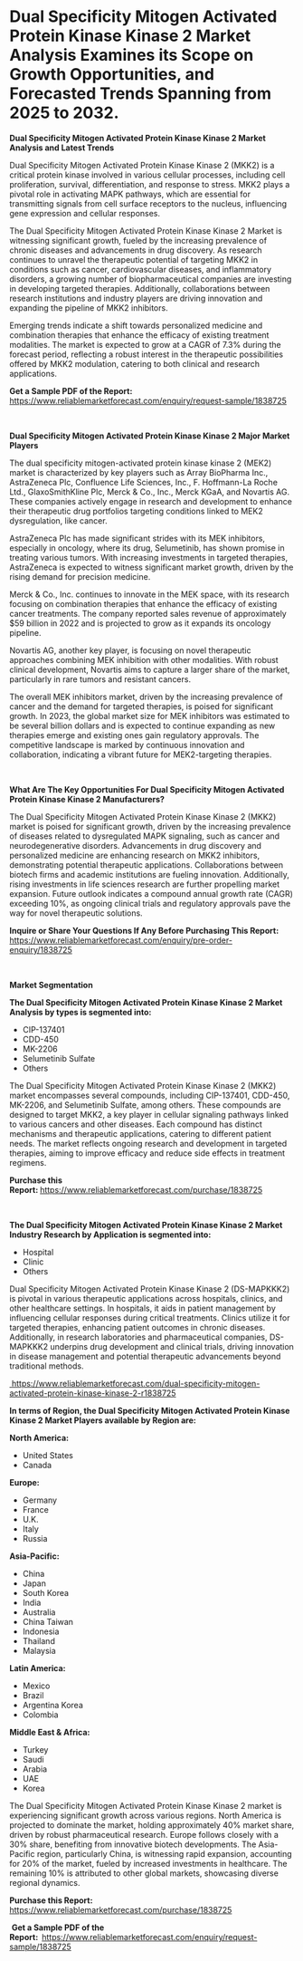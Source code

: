 <p><h1>Dual Specificity Mitogen Activated Protein Kinase Kinase 2 Market Analysis Examines its Scope on Growth Opportunities, and Forecasted Trends Spanning from 2025 to 2032.</h1></p><p><strong>Dual Specificity Mitogen Activated Protein Kinase Kinase 2 Market Analysis and Latest Trends</strong></p>
<p><p>Dual Specificity Mitogen Activated Protein Kinase Kinase 2 (MKK2) is a critical protein kinase involved in various cellular processes, including cell proliferation, survival, differentiation, and response to stress. MKK2 plays a pivotal role in activating MAPK pathways, which are essential for transmitting signals from cell surface receptors to the nucleus, influencing gene expression and cellular responses. </p><p>The Dual Specificity Mitogen Activated Protein Kinase Kinase 2 Market is witnessing significant growth, fueled by the increasing prevalence of chronic diseases and advancements in drug discovery. As research continues to unravel the therapeutic potential of targeting MKK2 in conditions such as cancer, cardiovascular diseases, and inflammatory disorders, a growing number of biopharmaceutical companies are investing in developing targeted therapies. Additionally, collaborations between research institutions and industry players are driving innovation and expanding the pipeline of MKK2 inhibitors.</p><p>Emerging trends indicate a shift towards personalized medicine and combination therapies that enhance the efficacy of existing treatment modalities. The market is expected to grow at a CAGR of 7.3% during the forecast period, reflecting a robust interest in the therapeutic possibilities offered by MKK2 modulation, catering to both clinical and research applications.</p></p>
<p><strong>Get a Sample PDF of the Report:&nbsp;</strong> <a href="https://www.reliablemarketforecast.com/enquiry/request-sample/1838725?utm_campaign=3617&utm_medium=2&utm_source=Github&utm_content=ia&utm_term=19042025&utm_id=dual-specificity-mitogen-activated-protein-kinase-kinase-2">https://www.reliablemarketforecast.com/enquiry/request-sample/1838725</a></p>
<p>&nbsp;</p>
<p><strong>Dual Specificity Mitogen Activated Protein Kinase Kinase 2 Major Market Players</strong></p>
<p><p>The dual specificity mitogen-activated protein kinase kinase 2 (MEK2) market is characterized by key players such as Array BioPharma Inc., AstraZeneca Plc, Confluence Life Sciences, Inc., F. Hoffmann-La Roche Ltd., GlaxoSmithKline Plc, Merck & Co., Inc., Merck KGaA, and Novartis AG. These companies actively engage in research and development to enhance their therapeutic drug portfolios targeting conditions linked to MEK2 dysregulation, like cancer.</p><p>AstraZeneca Plc has made significant strides with its MEK inhibitors, especially in oncology, where its drug, Selumetinib, has shown promise in treating various tumors. With increasing investments in targeted therapies, AstraZeneca is expected to witness significant market growth, driven by the rising demand for precision medicine.</p><p>Merck & Co., Inc. continues to innovate in the MEK space, with its research focusing on combination therapies that enhance the efficacy of existing cancer treatments. The company reported sales revenue of approximately $59 billion in 2022 and is projected to grow as it expands its oncology pipeline.</p><p>Novartis AG, another key player, is focusing on novel therapeutic approaches combining MEK inhibition with other modalities. With robust clinical development, Novartis aims to capture a larger share of the market, particularly in rare tumors and resistant cancers.</p><p>The overall MEK inhibitors market, driven by the increasing prevalence of cancer and the demand for targeted therapies, is poised for significant growth. In 2023, the global market size for MEK inhibitors was estimated to be several billion dollars and is expected to continue expanding as new therapies emerge and existing ones gain regulatory approvals. The competitive landscape is marked by continuous innovation and collaboration, indicating a vibrant future for MEK2-targeting therapies.</p></p>
<p>&nbsp;</p>
<p><strong>What Are The Key Opportunities For Dual Specificity Mitogen Activated Protein Kinase Kinase 2 Manufacturers?</strong></p>
<p><p>The Dual Specificity Mitogen Activated Protein Kinase Kinase 2 (MKK2) market is poised for significant growth, driven by the increasing prevalence of diseases related to dysregulated MAPK signaling, such as cancer and neurodegenerative disorders. Advancements in drug discovery and personalized medicine are enhancing research on MKK2 inhibitors, demonstrating potential therapeutic applications. Collaborations between biotech firms and academic institutions are fueling innovation. Additionally, rising investments in life sciences research are further propelling market expansion. Future outlook indicates a compound annual growth rate (CAGR) exceeding 10%, as ongoing clinical trials and regulatory approvals pave the way for novel therapeutic solutions.</p></p>
<p><strong>Inquire or Share Your Questions If Any Before Purchasing This Report:</strong> <a href="https://www.reliablemarketforecast.com/enquiry/pre-order-enquiry/1838725?utm_campaign=3617&utm_medium=2&utm_source=Github&utm_content=ia&utm_term=19042025&utm_id=dual-specificity-mitogen-activated-protein-kinase-kinase-2">https://www.reliablemarketforecast.com/enquiry/pre-order-enquiry/1838725</a></p>
<p>&nbsp;</p>
<p><strong>Market Segmentation</strong></p>
<p><strong>The Dual Specificity Mitogen Activated Protein Kinase Kinase 2 Market Analysis by types is segmented into:</strong></p>
<p><ul><li>CIP-137401</li><li>CDD-450</li><li>MK-2206</li><li>Selumetinib Sulfate</li><li>Others</li></ul></p>
<p><p>The Dual Specificity Mitogen Activated Protein Kinase Kinase 2 (MKK2) market encompasses several compounds, including CIP-137401, CDD-450, MK-2206, and Selumetinib Sulfate, among others. These compounds are designed to target MKK2, a key player in cellular signaling pathways linked to various cancers and other diseases. Each compound has distinct mechanisms and therapeutic applications, catering to different patient needs. The market reflects ongoing research and development in targeted therapies, aiming to improve efficacy and reduce side effects in treatment regimens.</p></p>
<p><strong>Purchase this Report:&nbsp;</strong><a href="https://www.reliablemarketforecast.com/purchase/1838725?utm_campaign=3617&utm_medium=2&utm_source=Github&utm_content=ia&utm_term=19042025&utm_id=dual-specificity-mitogen-activated-protein-kinase-kinase-2">https://www.reliablemarketforecast.com/purchase/1838725</a></p>
<p>&nbsp;</p>
<p><strong>The Dual Specificity Mitogen Activated Protein Kinase Kinase 2 Market Industry Research by Application is segmented into:</strong></p>
<p><ul><li>Hospital</li><li>Clinic</li><li>Others</li></ul></p>
<p><p>Dual Specificity Mitogen Activated Protein Kinase Kinase 2 (DS-MAPKKK2) is pivotal in various therapeutic applications across hospitals, clinics, and other healthcare settings. In hospitals, it aids in patient management by influencing cellular responses during critical treatments. Clinics utilize it for targeted therapies, enhancing patient outcomes in chronic diseases. Additionally, in research laboratories and pharmaceutical companies, DS-MAPKKK2 underpins drug development and clinical trials, driving innovation in disease management and potential therapeutic advancements beyond traditional methods.</p></p>
<p><a href="https://www.reliablemarketforecast.com/dual-specificity-mitogen-activated-protein-kinase-kinase-2-r1838725?utm_campaign=3617&utm_medium=2&utm_source=Github&utm_content=ia&utm_term=19042025&utm_id=dual-specificity-mitogen-activated-protein-kinase-kinase-2">&nbsp;https://www.reliablemarketforecast.com/dual-specificity-mitogen-activated-protein-kinase-kinase-2-r1838725</a></p>
<p><strong>In terms of Region, the Dual Specificity Mitogen Activated Protein Kinase Kinase 2 Market Players available by Region are:</strong></p>
<p>
    <p> <strong> North America: </strong>
        <ul>
            <li>United States</li>
            <li>Canada</li>
        </ul>
        </p> 
    <p> <strong> Europe: </strong>
        <ul>
            <li>Germany</li>
            <li>France</li>
            <li>U.K.</li>
            <li>Italy</li>
            <li>Russia</li>
        </ul>
        </p> 
    <p> <strong> Asia-Pacific: </strong>
        <ul>
            <li>China</li>
            <li>Japan</li>
            <li>South Korea</li>
            <li>India</li>
            <li>Australia</li>
            <li>China Taiwan</li>
            <li>Indonesia</li>
            <li>Thailand</li>
            <li>Malaysia</li>
        </ul>
        </p> 
    <p> <strong> Latin America: </strong>
        <ul>
            <li>Mexico</li>
            <li>Brazil</li>
            <li>Argentina Korea</li>
            <li>Colombia</li>
        </ul>
        </p> 
    <p> <strong> Middle East & Africa: </strong>
        <ul>
            <li>Turkey</li>
            <li>Saudi</li>
            <li>Arabia</li>
            <li>UAE</li>
            <li>Korea</li>
        </ul>
    </p>
    </p>
<p><p>The Dual Specificity Mitogen Activated Protein Kinase Kinase 2 market is experiencing significant growth across various regions. North America is projected to dominate the market, holding approximately 40% market share, driven by robust pharmaceutical research. Europe follows closely with a 30% share, benefiting from innovative biotech developments. The Asia-Pacific region, particularly China, is witnessing rapid expansion, accounting for 20% of the market, fueled by increased investments in healthcare. The remaining 10% is attributed to other global markets, showcasing diverse regional dynamics.</p></p>
<p><strong>Purchase this Report: </strong><a href="https://www.reliablemarketforecast.com/purchase/1838725?utm_campaign=3617&utm_medium=2&utm_source=Github&utm_content=ia&utm_term=19042025&utm_id=dual-specificity-mitogen-activated-protein-kinase-kinase-2">https://www.reliablemarketforecast.com/purchase/1838725</a></p>
<p>&nbsp;<strong>Get a Sample PDF of the Report:&nbsp;&nbsp;</strong><a href="https://www.reliablemarketforecast.com/enquiry/request-sample/1838725?utm_campaign=3617&utm_medium=2&utm_source=Github&utm_content=ia&utm_term=19042025&utm_id=dual-specificity-mitogen-activated-protein-kinase-kinase-2">https://www.reliablemarketforecast.com/enquiry/request-sample/1838725</a></p>
<p><strong></strong></p>
<p><p></p><p></p><p></p></p>